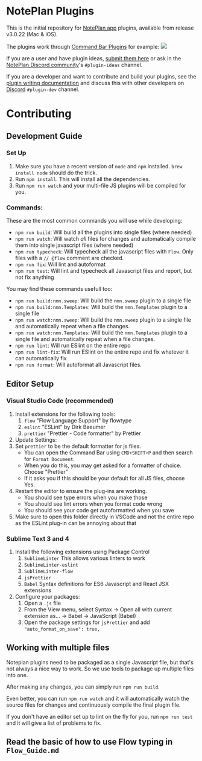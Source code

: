 # NotePlan Plugins

This is the initial repository for [NotePlan app](https://noteplan.co/) plugins, available from release v3.0.22 (Mac & iOS).

The plugins work through [Command Bar Plugins](https://help.noteplan.co/article/65-commandbar-plugins)
for example:
![](https://d33v4339jhl8k0.cloudfront.net/docs/assets/6081f7f4c9133261f23f4b41/images/608c5886f8c0ef2d98df845c/file-fLVrMGjoZr.png)

If you are a user and have plugin ideas, [submit them here](https://feedback.noteplan.co/plugins-scripting) or ask in the [NotePlan Discord community](https://discord.gg/D4268MT)'s `#plugin-ideas` channel.

If you are a developer and want to contribute and build your plugins, see the [plugin writing documentation](https://help.noteplan.co/article/67-create-command-bar-plugins) and discuss this with other developers on [Discord](https://discord.gg/D4268MT) `#plugin-dev` channel.

# Contributing

## Development Guide

### Set Up

1.  Make sure you have a recent version of `node` and `npm` installed. `brew install node` should do the trick.
2.  Run `npm install`. This will install all the dependencies.
3.  Run `npm run watch` and your multi-file JS plugins will be compiled for you.

### Commands:

These are the most common commands you will use while developing:

- `npm run build`: Will build all the plugins into single files (where needed)
- `npm run watch`: Will watch *all* files for changes and automatically compile them into single javascript files (where needed)
- `npm run typecheck`: Will typecheck all the javascript files with `Flow`. Only files with a `// @flow` comment are checked.
- `npm run fix`: Will lint and autoformat
- `npm run test`: Will lint and typecheck all Javascript files and report, but not fix anything

You may find these commands usefull too:

- `npm run build:nmn.sweep`: Will build the `nmn.sweep` plugin to a single file
- `npm run build:nmn.Templates`: Will build the `nmn.Templates` plugin to a single file
- `npm run watch:nmn.sweep`: Will build the `nmn.sweep` plugin to a single file and automatically repeat when a file changes.
- `npm run watch:nmn.Templates`: Will build the `nmn.Templates` plugin to a single file and automatically repeat when a file changes.
- `npm run lint`: Will run ESlint on the entire repo
- `npm run lint-fix`: Will run ESlint on the entire repo and fix whatever it can automatically fix
- `npm run format`: Will autoformat all Javascript files.

## Editor Setup

### Visual Studio Code (recommended)

1. Install extensions for the following tools:
   1. `flow` "Flow Language Support" by flowtype
   2. `eslint` "ESLint" by Dirk Baeumer
   3. `prettier` "Prettier - Code formatter" by Prettier
2. Update Settings:
3. Set `prettier` to be the default formatter for js files.
   - You can open the Command Bar using `CMD+SHIFT+P` and then search for `Format Document`.
   - When you do this, you may get asked for a formatter of choice. Choose "Prettier"
   - If it asks you if this should be your default for all JS files, choose Yes.
4. Restart the editor to ensure the plug-ins are working.
   - You should see type errors when you make those
   - You should see lint errors when you format code wrong
   - You should see your code get autoformatted when you save
5. Make sure to open this folder directly in VSCode and not the entire repo as the ESLint plug-in can be annoying about that

### Sublime Text 3 and 4

1. Install the following extensions using Package Control
   1. `SublimeLinter` This allows various linters to work
   2. `SublimeLinter-eslint`
   3. `SublimeLinter-flow`
   4. `jsPrettier`
   5. `Babel` Syntax definitions for ES6 Javascript and React JSX extensions
2. Configure your packages:
   1. Open a `.js` file
   2. From the View menu, select Syntax → Open all with current extension as… → Babel → JavaScript (Babel)
   3. Open the package settings for `jsPrettier` and add `"auto_format_on_save": true,`

## Working with multiple files

Noteplan plugins need to be packaged as a single Javascript file, but that's not always a nice way to work.
So we use tools to package up multiple files into one.

After making any changes, you can simply run `npm run build`.

Even better, you can run `npm run watch` and it will automatically watch the source files for changes and continuously
compile the final plugin file.

If you don't have an editor set up to lint on the fly for you, run `npm run test` and it will give a list of problems
to fix.

## Read the basic of how to use Flow typing in `Flow_Guide.md`
